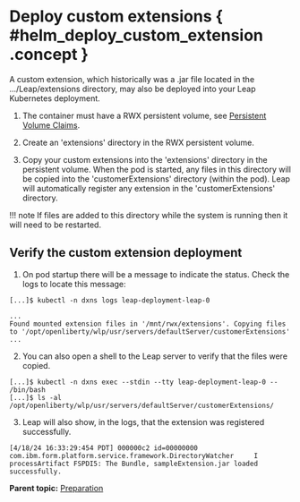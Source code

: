 # Deploy custom extensions { #helm_deploy_custom_extension .concept }

A custom extension, which historically was a .jar file located in the .../Leap/extensions directory, may also be deployed into your Leap Kubernetes deployment.

1. The container must have a RWX persistent volume, see [Persistent Volume Claims](helm_persistent_volume.md).

2. Create an 'extensions' directory in the RWX persistent volume.

3. Copy your custom extensions into the 'extensions' directory in the persistent volume.  When the pod is started, any files in this directory will be copied into the 'customerExtensions' directory (within the pod).  Leap will automatically register any extension in the 'customerExtensions' directory.

!!! note
    If files are added to this directory while the system is running then it will need to be restarted.


## Verify the custom extension deployment

1. On pod startup there will be a message to indicate the status. Check the logs to locate this message:

```
[...]$ kubectl -n dxns logs leap-deployment-leap-0

...
Found mounted extension files in '/mnt/rwx/extensions'. Copying files to '/opt/openliberty/wlp/usr/servers/defaultServer/customerExtensions'
...
```

2. You can also open a shell to the Leap server to verify that the files were copied.

```
[...]$ kubectl -n dxns exec --stdin --tty leap-deployment-leap-0 -- /bin/bash
[...]$ ls -al /opt/openliberty/wlp/usr/servers/defaultServer/customerExtensions/
```

3. Leap will also show, in the logs, that the extension was registered successfully.

```
[4/18/24 16:33:29:454 PDT] 000000c2 id=00000000 com.ibm.form.platform.service.framework.DirectoryWatcher     I processArtifact FSPDI5: The Bundle, sampleExtension.jar loaded successfully.
```

**Parent topic:** [Preparation](helm_preparation.md)

